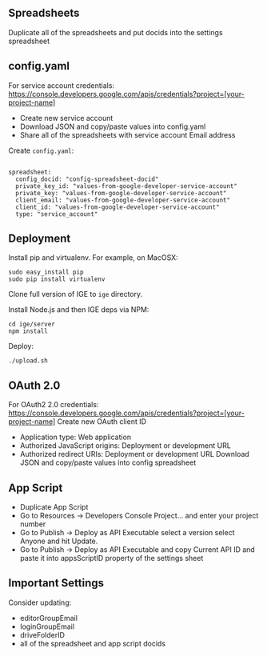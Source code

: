 Spreadsheets
-----------
Duplicate all of the spreadsheets and put docids into the settings spreadsheet

config.yaml
----------------

For service account credentials: https://console.developers.google.com/apis/credentials?project=[your-project-name]
  - Create new service account
  - Download JSON and copy/paste values into config.yaml
  - Share all of the spreadsheets with service account Email address

Create `config.yaml`:

```

spreadsheet:
  config_docid: "config-spreadsheet-docid"
  private_key_id: "values-from-google-developer-service-account"
  private_key: "values-from-google-developer-service-account"
  client_email: "values-from-google-developer-service-account"
  client_id: "values-from-google-developer-service-account"
  type: "service_account"
```

Deployment
-----------

Install pip and virtualenv. For example, on MacOSX:

```
sudo easy_install pip
sudo pip install virtualenv
```

Clone full version of IGE to `ige` directory.

Install Node.js and then IGE deps via NPM:

```
cd ige/server
npm install
```

Deploy:

```
./upload.sh
```

OAuth 2.0
-----------

For OAuth2 2.0 credentials: https://console.developers.google.com/apis/credentials?project=[your-project-name]
Create new OAuth client ID
  - Application type: Web application
  - Authorized JavaScript origins: Deployment or development URL
  - Authorized redirect URIs: Deployment or development URL
Download JSON and copy/paste values into config spreadsheet

App Script
-----------

  - Duplicate App Script
  - Go to Resources -> Developers Console Project... and enter your project number
  - Go to Publish -> Deploy as API Executable select a version select Anyone and hit Update.
  - Go to Publish -> Deploy as API Executable and copy Current API ID and paste it into appsScriptID property of the settings sheet

Important Settings
-----------
Consider updating:
  - editorGroupEmail
  - loginGroupEmail
  - driveFolderID
  - all of the spreadsheet and app script docids